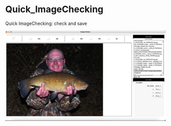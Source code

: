 # Quick_ImageChecking
Quick ImageChecking: check and save

![Image](https://github.com/ngthanhtin/Quick_ImageChecking/blob/main/demo.png?raw=true)
